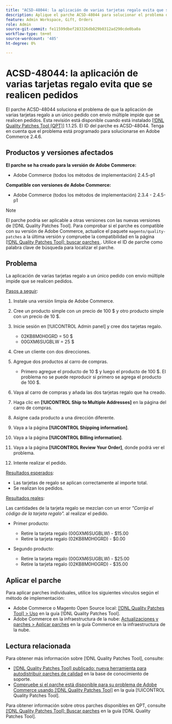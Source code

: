 ```yaml
---
title: "ACSD-48044: la aplicación de varias tarjetas regalo evita que se realicen pedidos"
description: Aplique el parche ACSD-48044 para solucionar el problema de Adobe Commerce cuando la aplicación de varias tarjetas regalo a un único pedido con envío múltiple impide que se realicen pedidos.
feature: Admin Workspace, Gift, Orders
role: Admin
source-git-commit: fe11599dbef283326db029b0312ad290cde0ba0a
workflow-type: tm+mt
source-wordcount: '485'
ht-degree: 0%

---
```


# ACSD-48044: la aplicación de varias tarjetas regalo evita que se realicen pedidos

El parche ACSD-48044 soluciona el problema de que la aplicación de varias tarjetas regalo a un único pedido con envío múltiple impide que se realicen pedidos. Esta revisión está disponible cuando está instalado [[!DNL Quality Patches Tool (QPT)]](https://experienceleague.adobe.com/en/docs/commerce-knowledge-base/kb/announcements/commerce-announcements/magento-quality-patches-released-new-tool-to-self-serve-quality-patches) 1.1.25. El ID del parche es ACSD-48044. Tenga en cuenta que el problema está programado para solucionarse en Adobe Commerce 2.4.6.

## Productos y versiones afectados

**El parche se ha creado para la versión de Adobe Commerce:**

* Adobe Commerce (todos los métodos de implementación) 2.4.5-p1

**Compatible con versiones de Adobe Commerce:**

* Adobe Commerce (todos los métodos de implementación) 2.3.4 - 2.4.5-p1

>[!NOTE]
>
>El parche podría ser aplicable a otras versiones con las nuevas versiones de [!DNL Quality Patches Tool]. Para comprobar si el parche es compatible con su versión de Adobe Commerce, actualice el paquete `magento/quality-patches` a la última versión y compruebe la compatibilidad en la página [[!DNL Quality Patches Tool]: buscar parches ](https://experienceleague.adobe.com/tools/commerce-quality-patches/index.html). Utilice el ID de parche como palabra clave de búsqueda para localizar el parche.

## Problema

La aplicación de varias tarjetas regalo a un único pedido con envío múltiple impide que se realicen pedidos.

<u>Pasos a seguir</u>:

1. Instale una versión limpia de Adobe Commerce.
1. Cree un producto simple con un precio de 100 $ y otro producto simple con un precio de 10 $.
1. Inicie sesión en [!UICONTROL Admin panel] y cree dos tarjetas regalo.

   * 02KB8M0H0GRD = 50 $
   * 00GXM6SUGBLW = 25 $

1. Cree un cliente con dos direcciones.
1. Agregue dos productos al carro de compras.

   * Primero agregue el producto de 10 $ y luego el producto de 100 $. El problema no se puede reproducir si primero se agrega el producto de 100 $.

1. Vaya al carro de compras y añada las dos tarjetas regalo que ha creado.
1. Haga clic en **[!UICONTROL Ship to Multiple Addresses]** en la página del carro de compras.
1. Asigne cada producto a una dirección diferente.
1. Vaya a la página **[!UICONTROL Shipping information]**.
1. Vaya a la página **[!UICONTROL Billing information]**.
1. Vaya a la página **[!UICONTROL Review Your Order]**, donde podrá ver el problema.
1. Intente realizar el pedido.

<u>Resultados esperados</u>:

* Las tarjetas de regalo se aplican correctamente al importe total.
* Se realizan los pedidos.

<u>Resultados reales</u>:

Las cantidades de la tarjeta regalo se mezclan con un error *&quot;Corrija el código de la tarjeta regalo&quot;.* al realizar el pedido.

* Primer producto:

   * Retire la tarjeta regalo (00GXM6SUGBLW) - $15.00
   * Retire la tarjeta regalo (02KB8M0H0GRD) - $0.00

* Segundo producto:

   * Retire la tarjeta regalo (00GXM6SUGBLW) - $25.00
   * Retire la tarjeta regalo (02KB8M0H0GRD) - $35.00

## Aplicar el parche

Para aplicar parches individuales, utilice los siguientes vínculos según el método de implementación:

* Adobe Commerce o Magento Open Source local: [[!DNL Quality Patches Tool] > Uso](/help/tools/quality-patches-tool/usage.md) en la guía [!DNL Quality Patches Tool].
* Adobe Commerce en la infraestructura de la nube: [Actualizaciones y parches > Aplicar parches](https://experienceleague.adobe.com/docs/commerce-cloud-service/user-guide/develop/upgrade/apply-patches.html) en la guía Commerce en la infraestructura de la nube.

## Lectura relacionada

Para obtener más información sobre [!DNL Quality Patches Tool], consulte:

* [[!DNL Quality Patches Tool] publicado: nueva herramienta para autodistribuir parches de calidad](https://experienceleague.adobe.com/en/docs/commerce-knowledge-base/kb/announcements/commerce-announcements/magento-quality-patches-released-new-tool-to-self-serve-quality-patches) en la base de conocimiento de soporte.
* [Compruebe si el parche está disponible para su problema de Adobe Commerce usando [!DNL Quality Patches Tool]](/help/tools/quality-patches-tool/patches-available-in-qpt/check-patch-for-magento-issue-with-magento-quality-patches.md) en la guía [!UICONTROL Quality Patches Tool].


Para obtener información sobre otros parches disponibles en QPT, consulte [[!DNL Quality Patches Tool]: Buscar parches](https://experienceleague.adobe.com/tools/commerce-quality-patches/index.html) en la guía [!DNL Quality Patches Tool].
